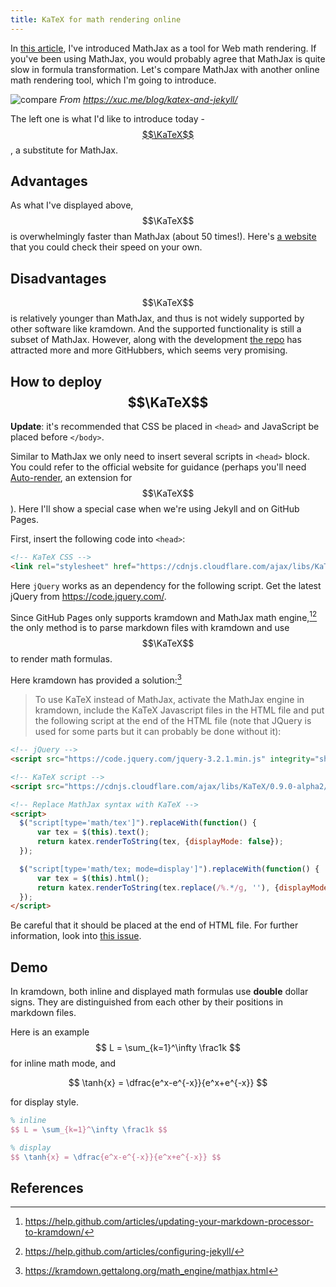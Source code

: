 ```yaml
---
title: KaTeX for math rendering online
---
```


In [this article](/blog/disqus-mathjax/), I've introduced MathJax as a tool for Web math rendering. If you've been using MathJax, you would probably agree that MathJax is quite slow in formula transformation. Let's compare MathJax with another online math rendering tool, which I'm going to introduce.

![compare](https://raw.githubusercontent.com/Khan/KaTeX/gh-pages/katex-comparison.gif)
_From https://xuc.me/blog/katex-and-jekyll/_

The left one is what I'd like to introduce today - [$$\KaTeX$$](https://khan.github.io/KaTeX/), a substitute for MathJax.

## Advantages

As what I've displayed above, $$\KaTeX$$ is overwhelmingly faster than MathJax (about 50 times!). Here's [a website](https://www.intmath.com/cg5/katex-mathjax-comparison.php) that you could check their speed on your own.

## Disadvantages

$$\KaTeX$$ is relatively younger than MathJax, and thus is not widely supported by other software like kramdown. And the supported functionality is still a subset of MathJax. However, along with the development [the repo](https://github.com/Khan/KaTeX) has attracted more and more GitHubbers, which seems very promising.

## How to deploy $$\KaTeX$$

**Update**: it's recommended that CSS be placed in `<head>` and JavaScript be placed before `</body>`.

Similar to MathJax we only need to insert several scripts in `<head>` block. You could refer to the official website for guidance (perhaps you'll need [Auto-render](https://github.com/Khan/KaTeX/tree/master/contrib/auto-render), an extension for $$\KaTeX$$). Here I'll show a special case when we're using Jekyll and on GitHub Pages.

First, insert the following code into `<head>`:
```html
<!-- KaTeX CSS -->
<link rel="stylesheet" href="https://cdnjs.cloudflare.com/ajax/libs/KaTeX/0.9.0-alpha2/katex.min.css" integrity="sha384-exe4Ak6B0EoJI0ogGxjJ8rn+RN3ftPnEQrGwX59KTCl5ybGzvHGKjhPKk/KC3abb" crossorigin="anonymous">
```

Here `jQuery` works as an dependency for the following script. Get the latest jQuery from https://code.jquery.com/.

Since GitHub Pages only supports kramdown and MathJax math engine,[^1][^2] the only method is to parse markdown files with kramdown and use $$\KaTeX$$ to render math formulas.

Here kramdown has provided a solution:[^3]

> To use KaTeX instead of MathJax, activate the MathJax engine in kramdown, include the KaTeX Javascript files in the HTML file and put the following script at the end of the HTML file (note that JQuery is used for some parts but it can probably be done without it):

```html
<!-- jQuery -->
<script src="https://code.jquery.com/jquery-3.2.1.min.js" integrity="sha256-hwg4gsxgFZhOsEEamdOYGBf13FyQuiTwlAQgxVSNgt4=" crossorigin="anonymous"></script>

<!-- KaTeX script -->
<script src="https://cdnjs.cloudflare.com/ajax/libs/KaTeX/0.9.0-alpha2/katex.min.js" integrity="sha384-OMvkZ24ANLwviZR2lVq8ujbE/bUO8IR1FdBrKLQBI14Gq5Xp/lksIccGkmKL8m+h" crossorigin="anonymous"></script>

<!-- Replace MathJax syntax with KaTeX -->
<script>
  $("script[type='math/tex']").replaceWith(function() {
      var tex = $(this).text();
      return katex.renderToString(tex, {displayMode: false});
  });

  $("script[type='math/tex; mode=display']").replaceWith(function() {
      var tex = $(this).html();
      return katex.renderToString(tex.replace(/%.*/g, ''), {displayMode: true});
  });
</script>
```

Be careful that it should be placed at the end of HTML file. For further information, look into [this issue](https://github.com/gettalong/kramdown/issues/292#issuecomment-257770946).

## Demo

In kramdown, both inline and displayed math formulas use **double** dollar signs. They are distinguished from each other by their positions in markdown files.

Here is an example $$ L = \sum_{k=1}^\infty \frac1k $$ for inline math mode, and

$$ \tanh{x} = \dfrac{e^x-e^{-x}}{e^x+e^{-x}} $$

for display style.

```latex
% inline
$$ L = \sum_{k=1}^\infty \frac1k $$

% display
$$ \tanh{x} = \dfrac{e^x-e^{-x}}{e^x+e^{-x}} $$
```

## References

[^1]: https://help.github.com/articles/updating-your-markdown-processor-to-kramdown/

[^2]: https://help.github.com/articles/configuring-jekyll/

[^3]: https://kramdown.gettalong.org/math_engine/mathjax.html
